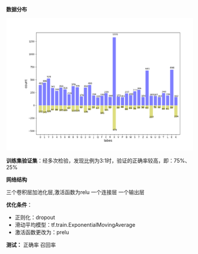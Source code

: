 **数据分布**

![image](Figure_1.png)

**训练集验证集**：经多次检验，发现比例为3:1时，验证的正确率较高，即：75%、25%

**网络结构**

三个卷积层加池化层,激活函数为relu 一个连接层 一个输出层 

   **优化条件**：
   * 正则化：dropout
   * 滑动平均模型：tf.train.ExponentialMovingAverage
   * 激活函数更改为：prelu

**测试：**  正确率
           召回率
